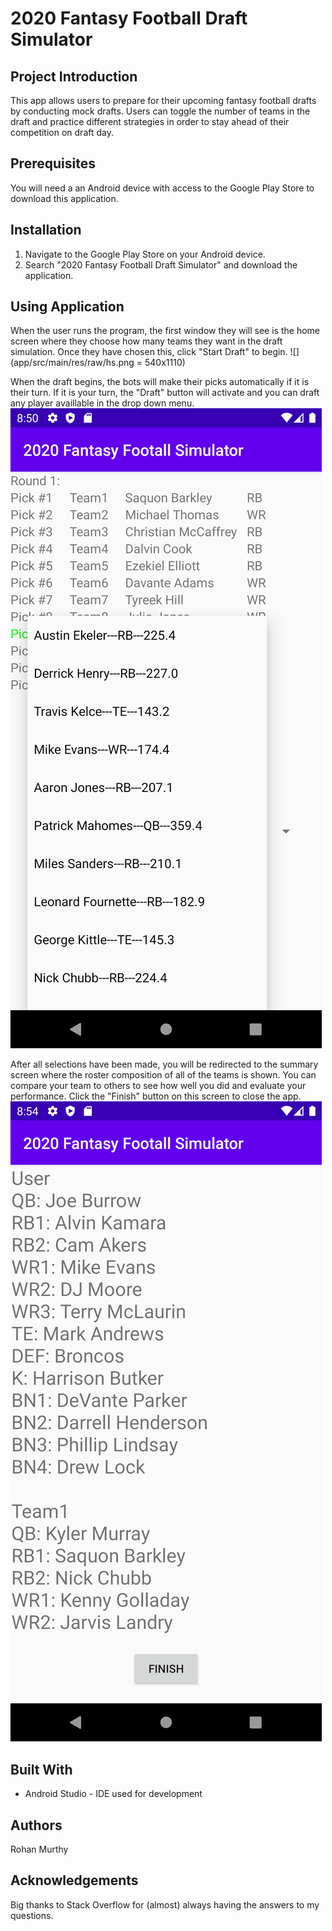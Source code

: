 # 2020 Fantasy Football Draft Simulator
## Project Introduction

This app allows users to prepare for their upcoming fantasy football drafts by conducting mock drafts. Users can toggle the number of teams in the draft and practice different strategies in order to stay ahead of their competition on draft day.

## Prerequisites

You will need a an Android device with access to the Google Play Store to download this application.

## Installation

1. Navigate to the Google Play Store on your Android device.
2. Search "2020 Fantasy Football Draft Simulator" and download the application.

## Using Application

When the user runs the program, the first window they will see is the home screen where they choose how many teams they want in the draft simulation. Once they have chosen this, click "Start Draft" to begin. 
![](app/src/main/res/raw/hs.png = 540x1110)

When the draft begins, the bots will make their picks automatically if it is their turn. If it is your turn, the "Draft" button will activate and you can draft any player availlable in the drop down menu.
![](app/src/main/res/raw/ds.png)

After all selections have been made, you will be redirected to the summary screen where the roster composition of all of the teams is shown. You can compare your team to others to see how well you did and evaluate your performance. Click the "Finish" button on this screen to close the app.
![](app/src/main/res/raw/ss.png)

## Built With
* Android Studio - IDE used for development

## Authors
Rohan Murthy

## Acknowledgements
Big thanks to Stack Overflow for (almost) always having the answers to my questions.
